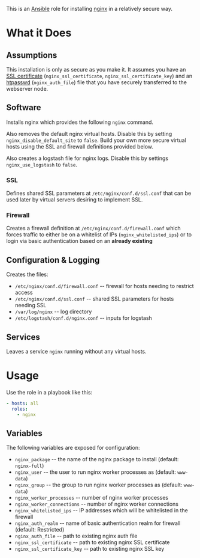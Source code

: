 This is an [Ansible](http://www.ansible.com/home) role for installing
[nginx](http://wiki.nginx.org/Main) in a relatively secure way.

# What it Does

## Assumptions

This installation is only as secure as you make it.  It assumes you
have an
[SSL certificate](https://www.globalsign.com/ssl-information-center/what-is-an-ssl-certificate.html)
(`nginx_ssl_certificate`, `nginx_ssl_certificate_key`) and an
[htpasswd](https://httpd.apache.org/docs/current/programs/htpasswd.html)
(`nginx_auth_file`) file that you have securely transferred to the
webserver node.

## Software

Installs nginx which provides the following `nginx` command.

Also removes the default nginx virtual hosts.  Disable this by setting
`nginx_disable_default_site` to `false`.  Build your own more secure
virtual hosts using the SSL and firewall definitions provided below.

Also creates a logstash file for nginx logs.  Disable this by settings
`nginx_use_logstash` to `false`.

### SSL

Defines shared SSL parameters at `/etc/nginx/conf.d/ssl.conf` that can
be used later by virtual servers desiring to implement SSL.

### Firewall

Creates a firewall definition at `/etc/nginx/conf.d/firewall.conf`
which forces traffic to either be on a whitelist of IPs
(`nginx_whitelisted_ips`) or to login via basic authentication based on an **already existing**

## Configuration & Logging

Creates the files:

* `/etc/nginx/conf.d/firewall.conf` -- firewall for hosts needing to restrict access
* `/etc/nginx/conf.d/ssl.conf` -- shared SSL parameters for hosts needing SSL
* `/var/log/nginx` -- log directory
* `/etc/logstash/conf.d/nginx.conf` -- inputs for logstash

## Services

Leaves a service `nginx` running without any virtual hosts.

# Usage

Use the role in a playbook like this:

```yaml
- hosts: all
  roles:
    - nginx
```

## Variables

The following variables are exposed for configuration:

* `nginx_package` -- the name of the nginx package to install (default: `nginx-full`)
* `nginx_user` -- the user to run nginx worker processes as (default: `www-data`)
* `nginx_group` -- the group to run nginx worker processes as (default: `www-data`)
* `nginx_worker_processes` -- number of nginx worker processes
* `nginx_worker_connections` -- number of nginx worker connections
* `nginx_whitelisted_ips` -- IP addresses which will be whitelisted in the firewall
* `nginx_auth_realm` -- name of basic authentication realm for firewall (default: Restricted)
* `nginx_auth_file` -- path to existing nginx auth file
* `nginx_ssl_certificate` -- path to existing nginx SSL certificate
* `nginx_ssl_certificate_key` -- path to existing nginx SSL key
